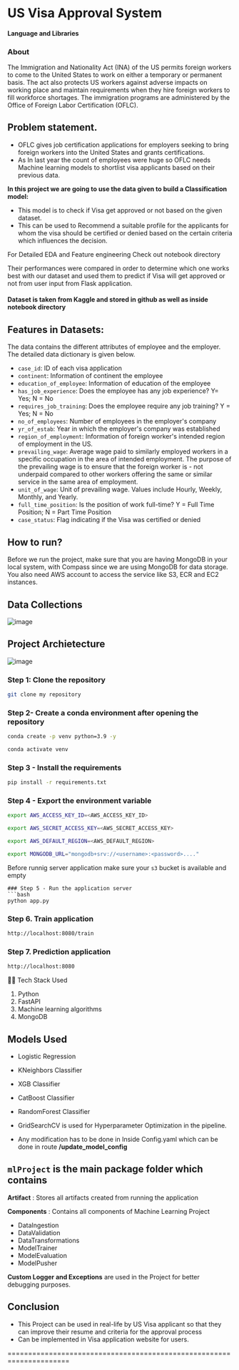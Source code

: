 # US Visa Approval System

#### Language and Libraries

### About
The Immigration and Nationality Act (INA) of the US permits foreign workers to come to the United States to work on either a temporary or permanent basis. 
The act also protects US workers against adverse impacts on working place and maintain requirements when they hire foreign workers to fill workforce shortages. The immigration programs are administered by the Office of Foreign Labor Certification (OFLC).

## Problem statement.

* OFLC gives job certification applications for employers seeking to bring foreign workers into the United States and grants certifications. 
* As In last year the count of employees were huge so OFLC needs Machine learning models to shortlist visa applicants based on their previous data.

**In this project we are going to use the data given to build a Classification model:**

* This model is to check if Visa get approved or not based on the given dataset.
* This can be used to Recommend a suitable profile for the applicants for whom the visa should be certified or denied based on the certain criteria which influences the decision.

For Detailed EDA and Feature engineering Check out notebook directory 

Their performances were compared in order to determine which one works best with our dataset and used them to predict if Visa will get approved or not from user input from Flask application.

#### Dataset is taken from Kaggle and stored in github as well as inside notebook directory 


## Features in Datasets:
The data contains the different attributes of employee and the employer. The detailed data dictionary is given below.

- `case_id`: ID of each visa application
- `continent`: Information of continent the employee
- `education_of_employee`: Information of education of the employee
- `has_job_experience`: Does the employee has any job experience? Y= Yes; N = No
- `requires_job_training`: Does the employee require any job training? Y = Yes; N = No
- `no_of_employees`: Number of employees in the employer's company
- `yr_of_estab`: Year in which the employer's company was established
- `region_of_employment`: Information of foreign worker's intended region of employment in the US.
- `prevailing_wage`: Average wage paid to similarly employed workers in a specific occupation in the area of intended employment. The purpose of the prevailing wage is to ensure that the foreign worker is - not underpaid compared to other workers offering the same or similar service in the same area of employment.
- `unit_of_wage`: Unit of prevailing wage. Values include Hourly, Weekly, Monthly, and Yearly.
- `full_time_position`: Is the position of work full-time? Y = Full Time Position; N = Part Time Position
- `case_status`: Flag indicating if the Visa was certified or denied

## How to run?
Before we run the project, make sure that you are having MongoDB in your local system, with Compass since we are using MongoDB for data storage. You also need AWS account to access the service like S3, ECR and EC2 instances.

## Data Collections
![image](https://user-images.githubusercontent.com/57321948/193536736-5ccff349-d1fb-486e-b920-02ad7974d089.png)

## Project Archietecture
![image](https://user-images.githubusercontent.com/57321948/193536768-ae704adc-32d9-4c6c-b234-79c152f756c5.png)


### Step 1: Clone the repository
```bash
git clone my repository 
```

### Step 2- Create a conda environment after opening the repository

```bash
conda create -p venv python=3.9 -y
```

```bash
conda activate venv
```

### Step 3 - Install the requirements
```bash
pip install -r requirements.txt
```

### Step 4 - Export the  environment variable
```bash
export AWS_ACCESS_KEY_ID=<AWS_ACCESS_KEY_ID>

export AWS_SECRET_ACCESS_KEY=<AWS_SECRET_ACCESS_KEY>

export AWS_DEFAULT_REGION=<AWS_DEFAULT_REGION>

export MONGODB_URL="mongodb+srv://<username>:<password>...."

```
Before runnig server application make sure your `s3` bucket is available and empty
```
### Step 5 - Run the application server
```bash
python app.py
```

### Step 6. Train application
```bash
http://localhost:8080/train
```

### Step 7. Prediction application
```bash
http://localhost:8080
```


👨‍💻 Tech Stack Used
1. Python
2. FastAPI
3. Machine learning algorithms
4. MongoDB

## Models Used
* Logistic Regression
* KNeighbors Classifier
* XGB Classifier
* CatBoost Classifier
* RandomForest Classifier


* GridSearchCV is used for Hyperparameter Optimization in the pipeline.

* Any modification has to be done in  Inside Config.yaml which can be done in route **/update_model_config**

## `mlProject` is the main package folder which contains 

**Artifact** : Stores all artifacts created from running the application

**Components** : Contains all components of Machine Learning Project
- DataIngestion
- DataValidation
- DataTransformations
- ModelTrainer
- ModelEvaluation
- ModelPusher

**Custom Logger and Exceptions** are used in the Project for better debugging purposes.


## Conclusion
- This Project can be used in real-life by US Visa applicant so that they can improve their resume and criteria for the approval process
- Can be implemented in Visa application website for users.

=====================================================================